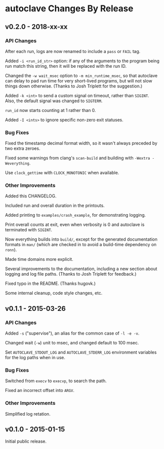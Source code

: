 # autoclave Changes By Release

## v0.2.0 - 2018-xx-xx

### API Changes

After each run, logs are now renamed to include a `pass` or `FAIL` tag.

Added `-i <run_id_str>` option: if any of the arguments to the program
being run match this string, then it will be replaced with the run ID.

Changed the `-w wait_msec` option to `-m min_runtime_msec`, so that
autoclave can delay to pad run time for very short-lived programs,
but will not slow things down otherwise. (Thanks to Josh Triplett
for the suggestion.)

Added `-k <int>` to send a custom signal on timeout, rather than
`SIGINT`. Also, the default signal was changed to `SIGTERM`.

`run_id` now starts counting at 1 rather than 0.

Added `-I <ints>` to ignore specific non-zero exit statuses.


### Bug Fixes

Fixed the timestamp decimal format width, so it wasn't always preceded
by two extra zeroes.

Fixed some warnings from clang's `scan-build` and building with `-Wextra
-Weverything`.

Use `clock_gettime` with `CLOCK_MONOTONIC` when available.


### Other Improvements

Added this CHANGELOG.

Included run and overall duration in the printouts.

Added printing to `examples/crash_example`, for demonstrating logging.

Print overall counts at exit, even when verbosity is 0 and autoclave
is terminated with `SIGINT`.

Now everything builds into `build/`, except for the generated
documentation formats in `man/` (which are checked in to avoid a
build-time dependency on `ronn`).

Made time domains more explicit.

Several improvements to the documentation, including a new section about
logging and log file paths. (Thanks to Josh Triplett for feedback.)

Fixed typo in the README. (Thanks hugovk.)

Some internal cleanup, code style changes, etc.


## v0.1.1 - 2015-03-26

### API Changes

Added `-s` ("supervise"), an alias for the common case of `-l -e -v`.

Changed wait (`-w`) unit to msec, and changed default to 100 msec.

Set `AUTOCLAVE_STDOUT_LOG` and `AUTOCLAVE_STDERR_LOG` environment
variables for the log paths when in use.


### Bug Fixes

Switched from `execv` to `execvp`, to search the path.

Fixed an incorrect offset into `ARGV`.


### Other Improvements

Simplified log retation.



## v0.1.0 - 2015-01-15

Initial public release.
